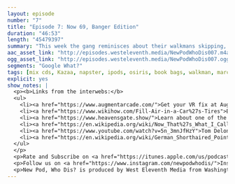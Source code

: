 ```yaml
---
layout: episode
number: "7"
title: "Episode 7: Now 69, Banger Edition"
duration: "46:53"
length: "45479397"
summary: "This week the gang reminisces about their walkmans skipping, discovers that NOW That’s What I Call Music is still a thing, and the struggle of getting air into car tires."
aac_asset_link: "http://episodes.westeleventh.media/NewPodWhoDis007.m4a"
ogg_asset_link: "http://episodes.westeleventh.media/NewPodWhoDis007.ogg"
segments: "Google What?"
tags: [mix cds, Kazaa, napster, ipods, osiris, book bags, walkman, marcy’s playground, NOW, mmbop, Hanson, Janet Jackson, sex, candy, vr, virtual reality, cults, heavens gate, wealthy people, aliens, tom delonge, blink 182, dogs, shorthaired pointer, haircuts, playlists, high school]
explicit: yes
show_notes: |
  <p><b>Links from the interwebs:</b>
  <ul>
    <li><a href="https://www.augmentarcade.com/">Get your VR fix at Augment Arcade</a></li>
    <li><a href="https://www.wikihow.com/Fill-Air-in-a-Car%27s-Tires">Be better than us, learn how to put air in your car’s tires.</a></li>
    <li><a href="https://www.heavensgate.show/">Learn about one of the more popular cults so you can make an informed decision when you eventually join one.</a></li>
    <li><a href="https://en.wikipedia.org/wiki/Now_That%27s_What_I_Call_Music!_(original_U.S._album)">Find this. Put it on repeat this weekend. Your friends will thank you.</a></li>
    <li><a href="https://www.youtube.com/watch?v=5n_3mnJfHzY">Tom Delonge on the Joe Rogan Experience</a></li>
    <li><a href="https://en.wikipedia.org/wiki/German_Shorthaired_Pointer">What dreams are made of…according to Jake.</a></li>
  </ul>
  </p>
  <p>Rate and Subscribe on <a href="https://itunes.apple.com/us/podcast/id1289536070">iTunes</a>.</p>
  <p>Follow us on <a href="https://www.instagram.com/newpodwhodis/">Instagram</a>, <a href="https://twitter.com/newpod_whodis>Twitter</a>, or send us some digital mail at <a href="mailto:newpodwhodis@gmail.com">newpodwhodis@gmail.com</a>.</p>
  <p>New Pod, Who Dis? is produced by West Eleventh Media from Washington, D.C.</p>
---
```

